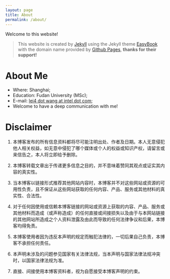 ```yaml
---
layout: page
title: About
permalink: /about/
---
```


Welcome to this website!

> This website is created by [Jekyll](http://jekyllcn.com/) using the Jekyll theme [EasyBook](https://github.com/laobubu/jekyll-theme-EasyBook) with the domain name provided by [Github Pages](https://pages.github.com/), **thanks for their support!**

# About Me

- Where: Shanghai;
- Education: Fudan University (MSc);
- E-mail: [lei4 dot wang at intel dot com](lei4.wang@intel.com);
- Welcome to have a deep communication with me!

# Disclaimer

1. 本博客发布的所有信息资料都将尽可能注明出处、作者及日期。本人无意侵犯他人相关权益，如无意中侵犯了哪个媒体或个人的权益或知识产权，请留言或来信告之，本人将立即给予删除。

2. 本博客转载文章出于传递更多信息之目的，并不意味着赞同其观点或证实其内容的真实性。

3. 当本博客以链接形式推荐其他网站内容时，本博客并不对这些网站或资源的可用性负责，且不保证从这些网站获取的任何内容、产品、服务或其他材料的真实性、合法性。

4. 对于任何因使用或信赖本博客链接的网站或资源上获取的内容、产品、服务或其他材料而造成（或声称造成）的任何直接或间接损失以及由于与本网站链接的其他网站所造成之个人资料泄露及由此而导致的任何法律争议和后果，本博客均得免责。

5. 本博客使用者因为违反本声明的规定而触犯法律的，一切后果自己负责，本博客不承担任何责任。

6. 本声明未涉及的问题参见国家有关法律法规，当本声明与国家法律法规冲突时，以国家法律法规为准。

7. 直接、间接使用本博客资料者，视为自愿接受本博客声明的约束。
